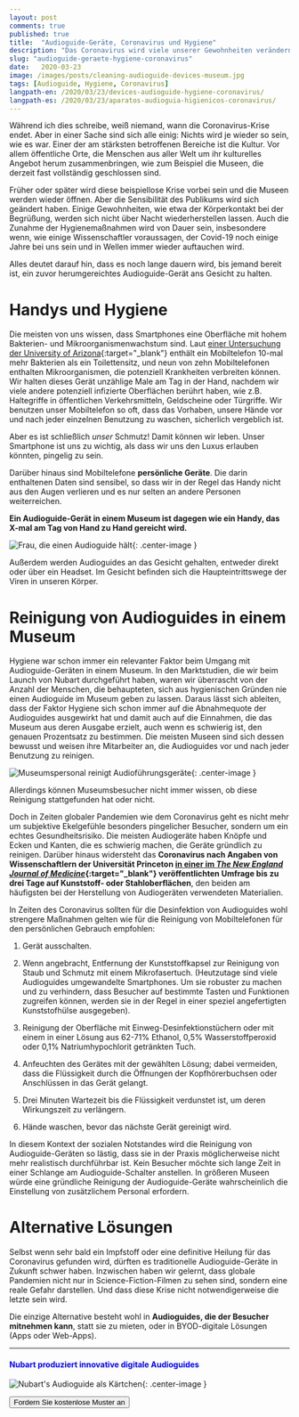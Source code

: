 ```yaml
---
layout: post
comments: true
published: true
title:  "Audioguide-Geräte, Coronavirus und Hygiene"
description: "Das Coronavirus wird viele unserer Gewohnheiten verändern. Was wird in den Museen mit den Audioguide-Geräten geschehen, die herumgereicht werden?"
slug: "audioguide-geraete-hygiene-coronavirus"
date:   2020-03-23
image: /images/posts/cleaning-audioguide-devices-museum.jpg
tags: [Audioguide, Hygiene, Coronavirus]
langpath-en: /2020/03/23/devices-audioguide-hygiene-coronavirus/
langpath-es: /2020/03/23/aparatos-audioguia-higienicos-coronavirus/
---
```


Während ich dies schreibe, weiß niemand, wann die Coronavirus-Krise endet. Aber in einer Sache sind sich alle einig: Nichts wird je wieder so sein, wie es war. Einer der am stärksten betroffenen Bereiche ist die Kultur. Vor allem öffentliche Orte, die Menschen aus aller Welt um ihr kulturelles Angebot herum zusammenbringen, wie zum Beispiel die Museen, die derzeit fast vollständig geschlossen sind. 

Früher oder später wird diese beispiellose Krise vorbei sein und die Museen werden wieder öffnen. Aber die Sensibilität des Publikums wird sich geändert haben. Einige Gewohnheiten, wie etwa der Körperkontakt bei der Begrüßung, werden sich nicht über Nacht wiederherstellen lassen. Auch die Zunahme der Hygienemaßnahmen wird von Dauer sein, insbesondere wenn, wie einige Wissenschaftler voraussagen, der Covid-19 noch einige Jahre bei uns sein und in Wellen immer wieder auftauchen wird. 

Alles deutet darauf hin, dass es noch lange dauern wird, bis jemand bereit ist, ein zuvor herumgereichtes Audioguide-Gerät ans Gesicht zu halten.

<!--more-->
# Handys und Hygiene

Die meisten von uns wissen, dass Smartphones eine Oberfläche mit hohem Bakterien- und Mikroorganismenwachstum sind. Laut [einer Untersuchung der University of Arizona](https://cals.arizona.edu/news/why-your-cellphone-has-more-germs-toilet){:target="_blank"} enthält ein Mobiltelefon 10-mal mehr Bakterien als ein Toilettensitz, und neun von zehn Mobiltelefonen enthalten Mikroorganismen, die potenziell Krankheiten verbreiten können. Wir halten dieses Gerät unzählige Male am Tag in der Hand, nachdem wir viele andere potenziell infizierte Oberflächen berührt haben, wie z.B. Haltegriffe in öffentlichen Verkehrsmitteln, Geldscheine oder Türgriffe. Wir benutzen unser Mobiltelefon so oft, dass das Vorhaben, unsere Hände vor und nach jeder einzelnen Benutzung zu waschen, sicherlich vergeblich ist. 

Aber es ist schließlich *unser* Schmutz! Damit können wir leben. Unser Smartphone ist uns zu wichtig, als dass wir uns den Luxus erlauben könnten, pingelig zu sein.

Darüber hinaus sind Mobiltelefone **persönliche Geräte**. Die darin enthaltenen Daten sind sensibel, so dass wir in der Regel das Handy nicht aus den Augen verlieren und es nur selten an andere Personen weiterreichen. 

**Ein Audioguide-Gerät in einem Museum ist dagegen wie ein Handy, das X-mal am Tag von Hand zu Hand gereicht wird.** 

![Frau, die einen Audioguide hält]({{site.baseurl}}/images/posts/woman-audioguide-face.jpg){: .center-image }

Außerdem werden Audioguides an das Gesicht gehalten, entweder direkt oder über ein Headset. Im Gesicht befinden sich die Haupteintrittswege der Viren in unseren Körper. 

# Reinigung von Audioguides in einem Museum

Hygiene war schon immer ein relevanter Faktor beim Umgang mit Audioguide-Geräten in einem Museum. In den Marktstudien, die wir beim Launch von Nubart durchgeführt haben, waren wir überrascht von der Anzahl der Menschen, die behaupteten, sich aus hygienischen Gründen nie einen Audioguide im Museum geben zu lassen. Daraus lässt sich ableiten, dass der Faktor Hygiene sich schon immer auf die Abnahmequote der Audioguides ausgewirkt hat und damit auch auf die Einnahmen, die das Museum aus deren Ausgabe erzielt, auch wenn es schwierig ist, den genauen Prozentsatz zu bestimmen. Die meisten Museen sind sich dessen bewusst und weisen ihre Mitarbeiter an, die Audioguides vor und nach jeder Benutzung zu reinigen. 

![Museumspersonal reinigt Audioführungsgeräte]({{site.baseurl}}/images/posts/cleaning-audioguide-devices-museum.jpg){: .center-image }

Allerdings können Museumsbesucher nicht immer wissen, ob diese Reinigung stattgefunden hat oder nicht. 

Doch in Zeiten globaler Pandemien wie dem Coronavirus geht es nicht mehr um subjektive Ekelgefühle besonders pingelicher Besucher, sondern um ein echtes Gesundheitsrisiko. Die meisten Audiogeräte haben Knöpfe und Ecken und Kanten, die es schwierig machen, die Geräte gründlich zu reinigen. Darüber hinaus widersteht das **Coronavirus nach Angaben von Wissenschaftlern der Universität Princeton [in einer im *The New England Journal of Medicine*](https://www.nejm.org/doi/full/10.1056/NEJMc2004973?query=featured_home){:target="_blank"} veröffentlichten Umfrage bis zu drei Tage auf Kunststoff- oder Stahloberflächen**, den beiden am häufigsten bei der Herstellung von Audiogeräten verwendeten Materialien.

In Zeiten des Coronavirus sollten für die Desinfektion von Audioguides wohl strengere Maßnahmen gelten wie für die Reinigung von Mobiltelefonen für den persönlichen Gebrauch empfohlen:

1. Gerät ausschalten. 

2. Wenn angebracht, Entfernung der Kunststoffkapsel zur Reinigung von Staub und Schmutz mit einem Mikrofasertuch. (Heutzutage sind viele Audioguides umgewandelte Smartphones. Um sie robuster zu machen und zu verhindern, dass Besucher auf bestimmte Tasten und Funktionen zugreifen können, werden sie in der Regel in einer speziel angefertigten Kunststofhülse ausgegeben).

3. Reinigung der Oberfläche mit Einweg-Desinfektionstüchern oder mit einem in einer Lösung aus 62-71% Ethanol, 0,5% Wasserstoffperoxid oder 0,1% Natriumhypochlorit getränkten Tuch.

4. Anfeuchten des Gerätes mit der gewählten Lösung; dabei vermeiden, dass die Flüssigkeit  durch die Öffnungen der Kopfhörerbuchsen oder Anschlüssen in das Gerät gelangt. 

5. Drei Minuten Wartezeit bis die Flüssigkeit verdunstet ist, um deren Wirkungszeit zu verlängern. 

6. Hände waschen, bevor das nächste Gerät gereinigt wird. 

In diesem Kontext der sozialen Notstandes wird die Reinigung von Audioguide-Geräten so lästig, dass sie in der Praxis möglicherweise nicht mehr realistisch durchführbar ist. Kein Besucher möchte sich lange Zeit in einer Schlange am Audioguide-Schalter anstellen. In größeren Museen würde eine gründliche Reinigung der Audioguide-Geräte wahrscheinlich die Einstellung von zusätzlichem Personal erfordern. 


# Alternative Lösungen

Selbst wenn sehr bald ein Impfstoff oder eine definitive Heilung für das Coronavirus gefunden wird, dürften es traditionelle Audioguide-Geräte in Zukunft schwer haben. Inzwischen haben wir gelernt, dass globale Pandemien nicht nur in Science-Fiction-Filmen zu sehen sind, sondern eine reale Gefahr darstellen.  Und dass diese Krise nicht notwendigerweise die letzte sein wird. 

Die einzige Alternative besteht wohl in **Audioguides, die der Besucher mitnehmen kann**, statt sie zu mieten, oder in BYOD-digitale Lösungen (Apps oder Web-Apps).

***

#### <font color="blue">Nubart produziert innovative digitale Audioguides</font>

![Nubart's Audioguide als Kärtchen]({{site.baseurl}}/images/posts/proceso-nubart.png){: .center-image }

<form action="../../../../../de">
    <input type="submit" value="Fordern Sie kostenlose Muster an" />
</form>